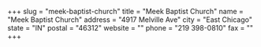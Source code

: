 +++
slug = "meek-baptist-church"
title = "Meek Baptist Church"
name = "Meek Baptist Church"
address = "4917 Melville Ave"
city = "East Chicago"
state = "IN"
postal = "46312"
website = ""
phone = "219 398-0810"
fax = ""
+++
